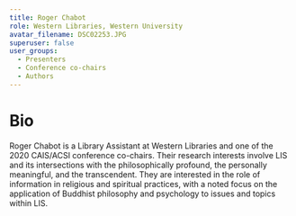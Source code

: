 ```yaml
---
title: Roger Chabot
role: Western Libraries, Western University
avatar_filename: DSC02253.JPG
superuser: false
user_groups:
  - Presenters
  - Conference co-chairs
  - Authors
---
```

# Bio
Roger Chabot is a Library Assistant at Western Libraries and one of the 2020 CAIS/ACSI conference co-chairs.  Their research interests involve LIS and its intersections with the philosophically profound, the personally meaningful, and the transcendent. They are interested in the role of information in religious and spiritual practices, with a noted focus on the application of Buddhist philosophy and psychology to issues and topics within LIS.
